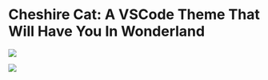 # Cheshire Cat: A VSCode Theme That Will Have You In Wonderland

![](https://static.wikia.nocookie.net/disney/images/8/8e/DisneyCheshireCat.jpg/revision/latest/scale-to-width-down/516?cb=20190228152714)

![](https://user-images.githubusercontent.com/22566333/108104218-08fb0180-7059-11eb-938c-235f3f39a0b0.png)